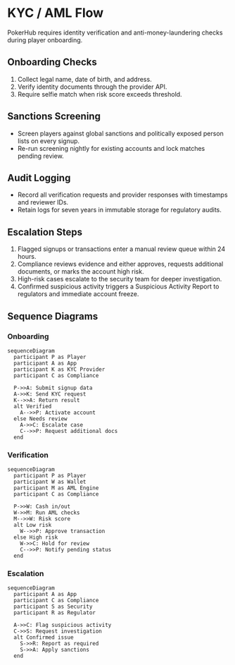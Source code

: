 # KYC / AML Flow

PokerHub requires identity verification and anti-money-laundering checks during player onboarding.

## Onboarding Checks
1. Collect legal name, date of birth, and address.
2. Verify identity documents through the provider API.
3. Require selfie match when risk score exceeds threshold.

## Sanctions Screening
- Screen players against global sanctions and politically exposed person lists on every signup.
- Re-run screening nightly for existing accounts and lock matches pending review.

## Audit Logging
- Record all verification requests and provider responses with timestamps and reviewer IDs.
- Retain logs for seven years in immutable storage for regulatory audits.

## Escalation Steps
1. Flagged signups or transactions enter a manual review queue within 24 hours.
2. Compliance reviews evidence and either approves, requests additional documents, or marks the account high risk.
3. High-risk cases escalate to the security team for deeper investigation.
4. Confirmed suspicious activity triggers a Suspicious Activity Report to regulators and immediate account freeze.

## Sequence Diagrams

### Onboarding

```mermaid
sequenceDiagram
  participant P as Player
  participant A as App
  participant K as KYC Provider
  participant C as Compliance

  P->>A: Submit signup data
  A->>K: Send KYC request
  K-->>A: Return result
  alt Verified
    A-->>P: Activate account
  else Needs review
    A->>C: Escalate case
    C-->>P: Request additional docs
  end
```

### Verification

```mermaid
sequenceDiagram
  participant P as Player
  participant W as Wallet
  participant M as AML Engine
  participant C as Compliance

  P->>W: Cash in/out
  W->>M: Run AML checks
  M-->>W: Risk score
  alt Low risk
    W-->>P: Approve transaction
  else High risk
    W->>C: Hold for review
    C-->>P: Notify pending status
  end
```

### Escalation

```mermaid
sequenceDiagram
  participant A as App
  participant C as Compliance
  participant S as Security
  participant R as Regulator

  A->>C: Flag suspicious activity
  C->>S: Request investigation
  alt Confirmed issue
    S->>R: Report as required
    S->>A: Apply sanctions
  end
```
